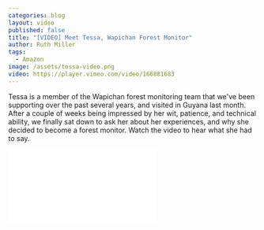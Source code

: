 ```yaml
---
categories: blog
layout: video
published: false
title: "[VIDEO] Meet Tessa, Wapichan Forest Monitor"
author: Ruth Miller
tags:
  - Amazon
image: /assets/tessa-video.png
video: https://player.vimeo.com/video/166881683
---
```


Tessa is a member of the Wapichan forest monitoring team that we've been supporting over the past several years, and visited in Guyana last month. After a couple of weeks being impressed by her wit, patience, and technical ability, we finally sat down to ask her about her experiences, and why she decided to become a forest monitor. <a class="play-link">Watch the video</a> to hear what she had to say.

<div class="embed-container"><iframe src="//player.vimeo.com/video/166881683" frameborder="0" webkitallowfullscreen mozallowfullscreen allowfullscreen></iframe></div>


